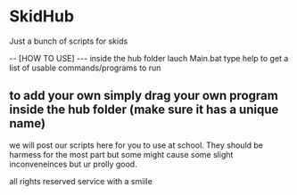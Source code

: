 # SkidHub
Just a bunch of scripts for skids 

-- [HOW TO USE] ---
inside the hub folder lauch Main.bat
  type help to get a list of usable commands/programs to run

  to add your own simply drag your own program inside the hub folder (make sure it has a unique name)
-----------------------
we will post our scripts here for you to use at school. They should be harmess for the most part
but some might cause some slight inconveneinces but ur prolly good.

all rights reserved service with a smiile
